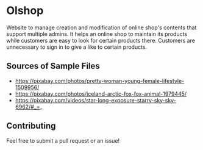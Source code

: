 # Olshop
Website to manage creation and modification of online shop's contents that support multiple admins. It helps an online shop to maintain its products while customers are easy to look for certain products there. Customers are unnecessary to sign in to give a like to certain products.

## Sources of Sample Files
- https://pixabay.com/photos/pretty-woman-young-female-lifestyle-1509956/
- https://pixabay.com/photos/iceland-arctic-fox-fox-animal-1979445/
- https://pixabay.com/videos/star-long-exposure-starry-sky-sky-6962/#_=_

## Contributing
Feel free to submit a pull request or an issue!
